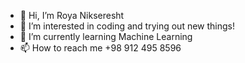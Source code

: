 - 👋 Hi, I’m Roya Nikseresht
- 👀 I’m interested in coding and trying out new things!
- 🌱 I’m currently learning Machine Learning
- 📫 How to reach me +98 912 495 8596

<!---
royanikseresht/royanikseresht is a ✨ special ✨ repository because its `README.md` (this file) appears on your GitHub profile.
You can click the Preview link to take a look at your changes.
--->
